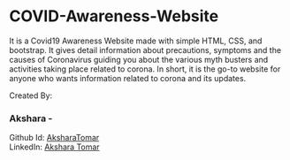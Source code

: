 # COVID-Awareness-Website
It is a Covid19 Awareness Website made with simple HTML, CSS, and bootstrap.
It gives detail information about precautions, symptoms and the causes of Coronavirus guiding you about the various myth busters 
and activities taking place related to corona.
In short, it is the go-to website for anyone who wants information related to corona and its updates.

Created By:

### Akshara - 
Github Id: [AksharaTomar](https://github.com/AksharaTomar)\
LinkedIn: [Akshara Tomar](https://www.linkedin.com/in/akshara-tomar-136882256/)
